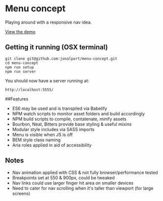 # Menu concept

Playing around with a responsive nav idea.

[View the demo](http://jonalport.github.io/menu-concept/)

## Getting it running (OSX terminal)
```
git clone git@github.com:jonalport/menu-concept.git
cd menu-concept
npm run setup
npm run server
```

You should now have a server running at:

```
http://localhost:5555/
```

##Features
 - ES6 may be used and is transpiled via Babelify
 - NPM watch scripts to monitor asset folders and build accordingly
 - NPM build scripts to compile, contatenate, minify assets
 - Bourbon, Neat, Bitters provide base styling & useful mixins
 - Modular style includes via SASS imports
 - Menu is visible when JS is off
 - BEM style class naming
 - Aria roles applied in aid of accessibility

## Notes
 - Nav animation applied with CSS & not fully browser/performance tested
 - Breakpoints set at 550 & 900px, could be tweaked
 - Nav links could use larger finger hit area on smaller devices
 - Need to cater for nav scrolling when it's taller than viewport (for large screens)

